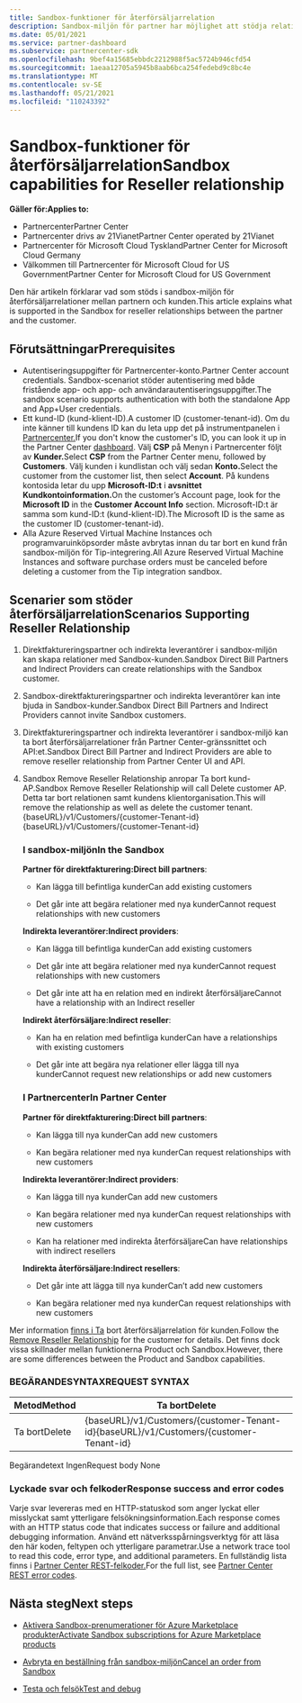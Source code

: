 ```yaml
---
title: Sandbox-funktioner för återförsäljarrelation
description: Sandbox-miljön för partner har möjlighet att stödja relationer mellan partnern och kunden
ms.date: 05/01/2021
ms.service: partner-dashboard
ms.subservice: partnercenter-sdk
ms.openlocfilehash: 9bef4a15685ebbdc2212988f5ac5724b946cfd54
ms.sourcegitcommit: 1aeaa12705a5945b8aab6bca254fedebd9c8bc4e
ms.translationtype: MT
ms.contentlocale: sv-SE
ms.lasthandoff: 05/21/2021
ms.locfileid: "110243392"
---
```

# <a name="sandbox-capabilities-for-reseller-relationship"></a><span data-ttu-id="e669e-103">Sandbox-funktioner för återförsäljarrelation</span><span class="sxs-lookup"><span data-stu-id="e669e-103">Sandbox capabilities for Reseller relationship</span></span>

<span data-ttu-id="e669e-104">**Gäller för:**</span><span class="sxs-lookup"><span data-stu-id="e669e-104">**Applies to:**</span></span>

- <span data-ttu-id="e669e-105">Partnercenter</span><span class="sxs-lookup"><span data-stu-id="e669e-105">Partner Center</span></span>
- <span data-ttu-id="e669e-106">Partnercenter drivs av 21Vianet</span><span class="sxs-lookup"><span data-stu-id="e669e-106">Partner Center operated by 21Vianet</span></span>
- <span data-ttu-id="e669e-107">Partnercenter för Microsoft Cloud Tyskland</span><span class="sxs-lookup"><span data-stu-id="e669e-107">Partner Center for Microsoft Cloud Germany</span></span>
- <span data-ttu-id="e669e-108">Välkommen till Partnercenter för Microsoft Cloud for US Government</span><span class="sxs-lookup"><span data-stu-id="e669e-108">Partner Center for Microsoft Cloud for US Government</span></span>

<span data-ttu-id="e669e-109">Den här artikeln förklarar vad som stöds i sandbox-miljön för återförsäljarrelationer mellan partnern och kunden.</span><span class="sxs-lookup"><span data-stu-id="e669e-109">This article explains what is supported in the Sandbox for reseller relationships between the partner and the customer.</span></span> 

## <a name="prerequisites"></a><span data-ttu-id="e669e-110">Förutsättningar</span><span class="sxs-lookup"><span data-stu-id="e669e-110">Prerequisites</span></span>

- <span data-ttu-id="e669e-111">Autentiseringsuppgifter för Partnercenter-konto.</span><span class="sxs-lookup"><span data-stu-id="e669e-111">Partner Center account credentials.</span></span> <span data-ttu-id="e669e-112">Sandbox-scenariot stöder autentisering med både fristående app- och app- och användarautentiseringsuppgifter.</span><span class="sxs-lookup"><span data-stu-id="e669e-112">The sandbox scenario supports authentication with both the standalone App and App+User credentials.</span></span>
- <span data-ttu-id="e669e-113">Ett kund-ID (kund-klient-ID).</span><span class="sxs-lookup"><span data-stu-id="e669e-113">A customer ID (customer-tenant-id).</span></span> <span data-ttu-id="e669e-114">Om du inte känner till kundens ID kan du leta upp det på instrumentpanelen i [Partnercenter.](https://partner.microsoft.com/dashboard/home)</span><span class="sxs-lookup"><span data-stu-id="e669e-114">If you don't know the customer's ID, you can look it up in the Partner Center [dashboard](https://partner.microsoft.com/dashboard/home).</span></span> <span data-ttu-id="e669e-115">Välj **CSP** på Menyn i Partnercenter följt av **Kunder.**</span><span class="sxs-lookup"><span data-stu-id="e669e-115">Select **CSP** from the Partner Center menu, followed by **Customers**.</span></span> <span data-ttu-id="e669e-116">Välj kunden i kundlistan och välj sedan **Konto.**</span><span class="sxs-lookup"><span data-stu-id="e669e-116">Select the customer from the customer list, then select **Account**.</span></span> <span data-ttu-id="e669e-117">På kundens kontosida letar du upp **Microsoft-ID:t** i **avsnittet Kundkontoinformation.**</span><span class="sxs-lookup"><span data-stu-id="e669e-117">On the customer’s Account page, look for the **Microsoft ID** in the **Customer Account Info** section.</span></span> <span data-ttu-id="e669e-118">Microsoft-ID:t är samma som kund-ID:t (kund-klient-ID).</span><span class="sxs-lookup"><span data-stu-id="e669e-118">The Microsoft ID is the same as the customer ID (customer-tenant-id).</span></span>
- <span data-ttu-id="e669e-119">Alla Azure Reserved Virtual Machine Instances och programvaruinköpsorder måste avbrytas innan du tar bort en kund från sandbox-miljön för Tip-integrering.</span><span class="sxs-lookup"><span data-stu-id="e669e-119">All Azure Reserved Virtual Machine Instances and software purchase orders must be canceled before deleting a customer from the Tip integration sandbox.</span></span>

## <a name="scenarios-supporting-reseller-relationship"></a><span data-ttu-id="e669e-120">Scenarier som stöder återförsäljarrelation</span><span class="sxs-lookup"><span data-stu-id="e669e-120">Scenarios Supporting Reseller Relationship</span></span>

1.  <span data-ttu-id="e669e-121">Direktfaktureringspartner och indirekta leverantörer i sandbox-miljön kan skapa relationer med Sandbox-kunden.</span><span class="sxs-lookup"><span data-stu-id="e669e-121">Sandbox Direct Bill Partners and Indirect Providers can create relationships with the Sandbox customer.</span></span> 
2.  <span data-ttu-id="e669e-122">Sandbox-direktfaktureringspartner och indirekta leverantörer kan inte bjuda in Sandbox-kunder.</span><span class="sxs-lookup"><span data-stu-id="e669e-122">Sandbox Direct Bill Partners and Indirect Providers cannot invite Sandbox customers.</span></span>

3. <span data-ttu-id="e669e-123">Direktfaktureringspartner och indirekta leverantörer i sandbox-miljö kan ta bort återförsäljarrelationer från Partner Center-gränssnittet och API:et.</span><span class="sxs-lookup"><span data-stu-id="e669e-123">Sandbox Direct Bill Partner and Indirect Providers are able to remove reseller relationship from Partner Center UI and API.</span></span>

4. <span data-ttu-id="e669e-124">Sandbox Remove Reseller Relationship anropar Ta bort kund-AP.</span><span class="sxs-lookup"><span data-stu-id="e669e-124">Sandbox Remove Reseller Relationship will call Delete customer AP.</span></span> <span data-ttu-id="e669e-125">Detta tar bort relationen samt kundens klientorganisation.</span><span class="sxs-lookup"><span data-stu-id="e669e-125">This will remove the relationship as well as delete the customer tenant.</span></span> <span data-ttu-id="e669e-126">{baseURL}/v1/Customers/{customer-Tenant-id}</span><span class="sxs-lookup"><span data-stu-id="e669e-126">{baseURL}/v1/Customers/{customer-Tenant-id}</span></span>


    ### <a name="in-the-sandbox"></a><span data-ttu-id="e669e-127">I sandbox-miljön</span><span class="sxs-lookup"><span data-stu-id="e669e-127">In the Sandbox</span></span>

    <span data-ttu-id="e669e-128">**Partner för direktfakturering:**</span><span class="sxs-lookup"><span data-stu-id="e669e-128">**Direct bill partners**:</span></span>

    - <span data-ttu-id="e669e-129">Kan lägga till befintliga kunder</span><span class="sxs-lookup"><span data-stu-id="e669e-129">Can add existing customers</span></span>

    - <span data-ttu-id="e669e-130">Det går inte att begära relationer med nya kunder</span><span class="sxs-lookup"><span data-stu-id="e669e-130">Cannot request relationships with new customers</span></span>

    <span data-ttu-id="e669e-131">**Indirekta leverantörer:**</span><span class="sxs-lookup"><span data-stu-id="e669e-131">**Indirect providers**:</span></span>

    - <span data-ttu-id="e669e-132">Kan lägga till befintliga kunder</span><span class="sxs-lookup"><span data-stu-id="e669e-132">Can add existing customers</span></span>

    - <span data-ttu-id="e669e-133">Det går inte att begära relationer med nya kunder</span><span class="sxs-lookup"><span data-stu-id="e669e-133">Cannot request relationships with new customers</span></span>

    - <span data-ttu-id="e669e-134">Det går inte att ha en relation med en indirekt återförsäljare</span><span class="sxs-lookup"><span data-stu-id="e669e-134">Cannot have a relationship with an Indirect reseller</span></span>

    <span data-ttu-id="e669e-135">**Indirekt återförsäljare:**</span><span class="sxs-lookup"><span data-stu-id="e669e-135">**Indirect reseller**:</span></span> 

    -   <span data-ttu-id="e669e-136">Kan ha en relation med befintliga kunder</span><span class="sxs-lookup"><span data-stu-id="e669e-136">Can have a relationships with existing customers</span></span>

    -   <span data-ttu-id="e669e-137">Det går inte att begära nya relationer eller lägga till nya kunder</span><span class="sxs-lookup"><span data-stu-id="e669e-137">Cannot request new relationships or add new customers</span></span>

    ### <a name="in-partner-center"></a><span data-ttu-id="e669e-138">I Partnercenter</span><span class="sxs-lookup"><span data-stu-id="e669e-138">In Partner Center</span></span>

    <span data-ttu-id="e669e-139">**Partner för direktfakturering:**</span><span class="sxs-lookup"><span data-stu-id="e669e-139">**Direct bill partners**:</span></span>

    -   <span data-ttu-id="e669e-140">Kan lägga till nya kunder</span><span class="sxs-lookup"><span data-stu-id="e669e-140">Can add new customers</span></span>

    -   <span data-ttu-id="e669e-141">Kan begära relationer med nya kunder</span><span class="sxs-lookup"><span data-stu-id="e669e-141">Can request relationships with new customers</span></span>

    <span data-ttu-id="e669e-142">**Indirekta leverantörer:**</span><span class="sxs-lookup"><span data-stu-id="e669e-142">**Indirect providers**:</span></span>

    -   <span data-ttu-id="e669e-143">Kan lägga till nya kunder</span><span class="sxs-lookup"><span data-stu-id="e669e-143">Can add new customers</span></span>

    -   <span data-ttu-id="e669e-144">Kan begära relationer med nya kunder</span><span class="sxs-lookup"><span data-stu-id="e669e-144">Can request relationships with new customers</span></span>

    -   <span data-ttu-id="e669e-145">Kan ha relationer med indirekta återförsäljare</span><span class="sxs-lookup"><span data-stu-id="e669e-145">Can have relationships with indirect resellers</span></span>

    <span data-ttu-id="e669e-146">**Indirekta återförsäljare:**</span><span class="sxs-lookup"><span data-stu-id="e669e-146">**Indirect resellers**:</span></span>

    -   <span data-ttu-id="e669e-147">Det går inte att lägga till nya kunder</span><span class="sxs-lookup"><span data-stu-id="e669e-147">Can’t add new customers</span></span>

    -   <span data-ttu-id="e669e-148">Kan begära relationer med nya kunder</span><span class="sxs-lookup"><span data-stu-id="e669e-148">Can request relationships with new customers</span></span>


<span data-ttu-id="e669e-149">Mer information [finns i Ta](remove-a-reseller-relationship-with-a-customer.md) bort återförsäljarrelation för kunden.</span><span class="sxs-lookup"><span data-stu-id="e669e-149">Follow the [Remove Reseller Relationship](remove-a-reseller-relationship-with-a-customer.md) for the customer for details.</span></span> <span data-ttu-id="e669e-150">Det finns dock vissa skillnader mellan funktionerna Product och Sandbox.</span><span class="sxs-lookup"><span data-stu-id="e669e-150">However, there are some differences between the Product and Sandbox capabilities.</span></span>

### <a name="request-syntax"></a><span data-ttu-id="e669e-151">BEGÄRANDESYNTAX</span><span class="sxs-lookup"><span data-stu-id="e669e-151">REQUEST SYNTAX</span></span>

|<span data-ttu-id="e669e-152">**Metod**</span><span class="sxs-lookup"><span data-stu-id="e669e-152">**Method**</span></span>|<span data-ttu-id="e669e-153">**Ta bort**</span><span class="sxs-lookup"><span data-stu-id="e669e-153">**Delete**</span></span>|
|-------------|------------|
|<span data-ttu-id="e669e-154">Ta bort</span><span class="sxs-lookup"><span data-stu-id="e669e-154">Delete</span></span>|<span data-ttu-id="e669e-155">{baseURL}/v1/Customers/{customer-Tenant-id}</span><span class="sxs-lookup"><span data-stu-id="e669e-155">{baseURL}/v1/Customers/{customer-Tenant-id}</span></span> |

<span data-ttu-id="e669e-156">Begärandetext Ingen</span><span class="sxs-lookup"><span data-stu-id="e669e-156">Request body None</span></span>

### <a name="response-success-and-error-codes"></a><span data-ttu-id="e669e-157">Lyckade svar och felkoder</span><span class="sxs-lookup"><span data-stu-id="e669e-157">Response success and error codes</span></span>

<span data-ttu-id="e669e-158">Varje svar levereras med en HTTP-statuskod som anger lyckat eller misslyckat samt ytterligare felsökningsinformation.</span><span class="sxs-lookup"><span data-stu-id="e669e-158">Each response comes with an HTTP status code that indicates success or failure and additional debugging information.</span></span> <span data-ttu-id="e669e-159">Använd ett nätverksspårningsverktyg för att läsa den här koden, feltypen och ytterligare parametrar.</span><span class="sxs-lookup"><span data-stu-id="e669e-159">Use a network trace tool to read this code, error type, and additional parameters.</span></span> <span data-ttu-id="e669e-160">En fullständig lista finns i [Partner Center REST-felkoder.](./error-codes.md)</span><span class="sxs-lookup"><span data-stu-id="e669e-160">For the full list, see [Partner Center REST error codes](./error-codes.md).</span></span>

## <a name="next-steps"></a><span data-ttu-id="e669e-161">Nästa steg</span><span class="sxs-lookup"><span data-stu-id="e669e-161">Next steps</span></span>

- [<span data-ttu-id="e669e-162">Aktivera Sandbox-prenumerationer för Azure Marketplace produkter</span><span class="sxs-lookup"><span data-stu-id="e669e-162">Activate Sandbox subscriptions for Azure Marketplace products</span></span>](activate-sandbox-subscription-azure-marketplace-products.md)

- [<span data-ttu-id="e669e-163">Avbryta en beställning från sandbox-miljön</span><span class="sxs-lookup"><span data-stu-id="e669e-163">Cancel an order from Sandbox</span></span>](cancel-an-order-from-the-integration-sandbox.md)

- [<span data-ttu-id="e669e-164">Testa och felsök</span><span class="sxs-lookup"><span data-stu-id="e669e-164">Test and debug</span></span>](test-and-debug.md)
